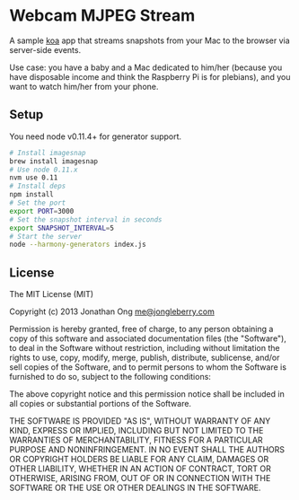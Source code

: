 # Webcam MJPEG Stream

A sample [koa](https://github.com/koajs/koa) app that streams snapshots from your Mac to the browser via server-side events.

Use case: you have a baby and a Mac dedicated to him/her (because you have disposable income and think the Raspberry Pi is for plebians), and you want to watch him/her from your phone.

## Setup

You need node v0.11.4+ for generator support.

```bash
# Install imagesnap
brew install imagesnap
# Use node 0.11.x
nvm use 0.11
# Install deps
npm install
# Set the port
export PORT=3000
# Set the snapshot interval in seconds
export SNAPSHOT_INTERVAL=5
# Start the server
node --harmony-generators index.js
```

## License

The MIT License (MIT)

Copyright (c) 2013 Jonathan Ong me@jongleberry.com

Permission is hereby granted, free of charge, to any person obtaining a copy
of this software and associated documentation files (the "Software"), to deal
in the Software without restriction, including without limitation the rights
to use, copy, modify, merge, publish, distribute, sublicense, and/or sell
copies of the Software, and to permit persons to whom the Software is
furnished to do so, subject to the following conditions:

The above copyright notice and this permission notice shall be included in
all copies or substantial portions of the Software.

THE SOFTWARE IS PROVIDED "AS IS", WITHOUT WARRANTY OF ANY KIND, EXPRESS OR
IMPLIED, INCLUDING BUT NOT LIMITED TO THE WARRANTIES OF MERCHANTABILITY,
FITNESS FOR A PARTICULAR PURPOSE AND NONINFRINGEMENT. IN NO EVENT SHALL THE
AUTHORS OR COPYRIGHT HOLDERS BE LIABLE FOR ANY CLAIM, DAMAGES OR OTHER
LIABILITY, WHETHER IN AN ACTION OF CONTRACT, TORT OR OTHERWISE, ARISING FROM,
OUT OF OR IN CONNECTION WITH THE SOFTWARE OR THE USE OR OTHER DEALINGS IN
THE SOFTWARE.
